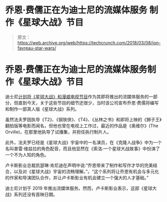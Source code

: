 # 乔恩·费儒正在为迪士尼的流媒体服务 制作《星球大战》节目

> 原文：<https://web.archive.org/web/https://techcrunch.com/2018/03/08/jon-favreau-star-wars/>

# 乔恩·费儒正在为迪士尼的流媒体服务制作《星球大战》节目

迪士尼[计划将《星球大战》和漫威电视节目](https://web.archive.org/web/20230328183314/https://techcrunch.com/2017/11/09/new-stars-wars-and-marvel-tv-shows-planned-for-disneys-streaming-service/)作为其即将推出的流媒体服务的一部分，但直到今天，关于这些节目的细节还很少，当时该公司宣布乔恩·费儒将编写和制作一部真人版《星球大战》系列。

虽然法夫罗因执导《T2》、《钢铁侠》、《T4》、《丛林之书》和即将上映的《狮子王》翻拍版等电影而闻名，但他也曾在电视上工作过，最近的作品是《奥维尔》(The Orville)，在那里他执导了试播集，并担任执行制片人。

此外，法夫罗已经是《星球大战》宇宙中的一名演员，在《克隆人战争》中为一个名叫普雷·维兹拉的角色配音，而且他显然在《索洛:一个星球大战故事》中扮演了一个不为人知的角色。

卢卡斯影业总裁凯瑟琳·肯尼迪在声明中说:“乔恩带来了制作和写作才华的完美结合，以及对《星球大战》宇宙的流畅理解。”。“这个系列将让乔恩有机会与多元化的作家和导演团队合作，并让卢卡斯影业有机会建立一个强大的人才基础。”

迪士尼计划于 2019 年推出流媒体服务。然而，卢卡斯影业表示，这部《星球大战》系列还没有首映日期。